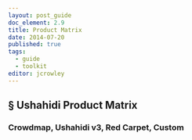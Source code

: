 ```yaml
---
layout: post_guide
doc_element: 2.9
title: Product Matrix
date: 2014-07-20
published: true
tags:
  - guide
  - toolkit
editor: jcrowley
---
```


## &sect; Ushahidi Product Matrix

### Crowdmap, Ushahidi v3, Red Carpet, Custom


